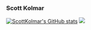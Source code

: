 ### Scott Kolmar

[![ScottKolmar's GitHub stats](https://github-readme-stats.vercel.app/api?username=ScottKolmar)](https://github.com/ScottKolmar/github-readme-stats)
![](https://img.shields.io/badge/<#FCC624>-<WORD_ON_RIGHT>-informational?style=flat&logo=data:image/svg%2bxml;base64,<BASE64_DATA>)


